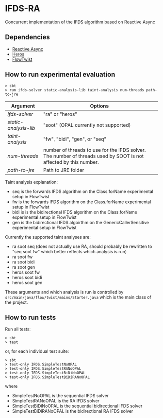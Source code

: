 # IFDS-RA
Concurrent implementation of the IFDS algorithm based on Reactive Async

## Dependencies
- [Reactive Async](https://github.com/phaller/reactive-async)
- [Heros](https://github.com/Sable/heros)
- [FlowTwist](https://github.com/johanneslerch/FlowTwist)

## How to run experimental evaluation
```
> sbt
> run ifds-solver static-analysis-lib taint-analysis num-threads path-to-jre
```

Argument | Options
--- | ---
*ifds-solver* | "ra" or "heros"
*static-analysis-lib* | "soot" (OPAL currently not supported)
*taint-analysis* | "fw", "bidi", "gen", or "seq"
*num-threads* | number of threads to use for the IFDS solver. The number of threads used by SOOT is not affected by this number.
*path-to-jre* | Path to JRE folder

Taint analysis explanation:
- seq is the forwards IFDS algorithm on the Class.forName experimental setup in FlowTwist
- fw is the forwards IFDS algorithm on the Class.forName experimental setup in FlowTwist
- bidi is is the bidirectional IFDS algorithm on the Class.forName experimental setup in FlowTwist
- gen is the bidirectional IFDS algoirthm on the GenericCallerSensitive experimental setup in FlowTwist

Currently the supported taint analyses are:
- ra soot seq (does not actually use RA, should probably be rewritten to "seq soot fw" which better reflects which analysis is run)
- ra soot fw
- ra soot bidi
- ra soot gen
- heros soot fw
- heros soot bidi
- heros soot gen

These arguments and which analysis is run is controlled by `src/main/java/flow/twist/mains/Starter.java` which is the main class of the project.

## How to run tests
Run all tests:
```
> sbt
> test
```
or, for each individual test suite:
```
> sbt
> test-only IFDS.SimpleTestNoOPAL
> test-only IFDS.SimpleTestRANoOPAL
> test-only IFDS.SimpleTestBiDiNoOPAL
> test-only IFDS.SimpleTestBiDiRANoOPAL
```
where
- SimpleTestNoOPAL is the sequential IFDS solver
- SimpleTestRANoOPAL is the RA IFDS solver
- SimpleTestBiDiNoOPAL is the sequential bidirectional IFDS solver
- SimpleTestBiDiRANoOPAL is the bidirectional RA IFDS solver
